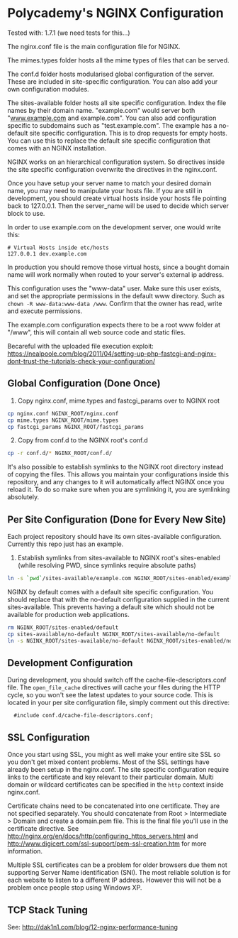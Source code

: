 Polycademy's NGINX Configuration
================================

Tested with: 1.7.1 (we need tests for this...)

The nginx.conf file is the main configuration file for NGINX.

The mimes.types folder hosts all the mime types of files that can be served.

The conf.d folder hosts modularised global configuration of the server. These are included in site-specific configuration. You can also add your own configuration modules.

The sites-available folder hosts all site specific configuration. Index the file names by their domain name. "example.com" would server both "www.example.com and example.com". You can also add configuration specific to subdomains such as "test.example.com". The example has a no-default site specific configuration. This is to drop requests for empty hosts. You can use this to replace the default site specific configuration that comes with an NGINX installation.

NGINX works on an hierarchical configuration system. So directives inside the site specific configuration overwrite the directives in the nginx.conf.

Once you have setup your server name to match your desired domain name, you may need to manipulate your hosts file. If you are still in development, you should create virtual hosts inside your hosts file pointing back to 127.0.0.1. Then the server_name will be used to decide which server block to use.

In order to use example.com on the development server, one would write this:

```
# Virtual Hosts inside etc/hosts
127.0.0.1 dev.example.com
```

In production you should remove those virtual hosts, since a bought domain name will work normally when routed to your server's external ip address.

This configuration uses the "www-data" user. Make sure this user exists, and set the appropriate permissions in the default www directory. Such as `chown -R www-data:www-data /www`. Confirm that the owner has read, write and execute permissions.

The example.com configuration expects there to be a root www folder at "/www", this will contain all web source code and static files.

Becareful with the uploaded file execution exploit: https://nealpoole.com/blog/2011/04/setting-up-php-fastcgi-and-nginx-dont-trust-the-tutorials-check-your-configuration/

Global Configuration (Done Once)
--------------------------------

1. Copy nginx.conf, mime.types and fastcgi_params over to NGINX root

```bash
cp nginx.conf NGINX_ROOT/nginx.conf
cp mime.types NGINX_ROOT/mime.types
cp fastcgi_params NGINX_ROOT/fastcgi_params
```

2. Copy from conf.d to the NGINX root's conf.d

```bash
cp -r conf.d/* NGINX_ROOT/conf.d/
```

It's also possible to establish symlinks to the NGINX root directory instead of copying the files. This allows you maintain your configurations inside this repository, and any changes to it will automatically affect NGINX once you reload it. To do so make sure when you are symlinking it, you are symlinking absolutely.

Per Site Configuration (Done for Every New Site)
------------------------------------------------

Each project repository should have its own sites-available configuration. Currently this repo just has an example.

1. Establish symlinks from sites-available to NGINX root's sites-enabled (while resolving PWD, since symlinks require absolute paths)

```bash
ln -s `pwd`/sites-available/example.com NGINX_ROOT/sites-enabled/example.com
```

NGINX by default comes with a default site specific configuration. You should replace that with the no-default configuration supplied in the current sites-available. This prevents having a default site which should not be available for production web applications.

```bash
rm NGINX_ROOT/sites-enabled/default
cp sites-available/no-default NGINX_ROOT/sites-available/no-default
ln -s NGINX_ROOT/sites-available/no-default NGINX_ROOT/sites-enabled/no-default
```

Development Configuration
-------------------------

During development, you should switch off the cache-file-descriptors.conf file. The `open_file_cache` directives will cache your files during the HTTP cycle, so you won't see the latest updates to your source code. This is located in your per site configuration file, simply comment out this directive:

```
  #include conf.d/cache-file-descriptors.conf;
```

SSL Configuration
-----------------

Once you start using SSL, you might as well make your entire site SSL so you don't get mixed content problems. Most of the SSL settings have already been setup in the nginx.conf. The site specific configuration require links to the certificate and key relevant to their particular domain. Multi domain or wildcard certificates can be specified in the `http` context inside nginx.conf.

Certificate chains need to be concatenated into one certificate. They are not specified separately. You should concatenate from Root > Intermediate > Domain and create a domain.pem file. This is the final file you'll use in the certificate directive. See http://nginx.org/en/docs/http/configuring_https_servers.html and http://www.digicert.com/ssl-support/pem-ssl-creation.htm for more information.

Multiple SSL certificates can be a problem for older browsers due them not supporting Server Name identification (SNI). The most reliable solution is for each website to listen to a different IP address. However this will not be a problem once people stop using Windows XP.

TCP Stack Tuning
----------------

See: http://dak1n1.com/blog/12-nginx-performance-tuning